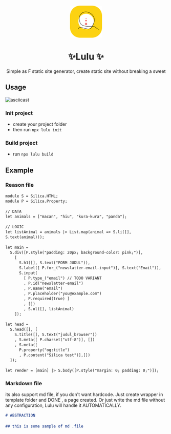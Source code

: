 <p align="center">
  <img height="100" src="./lulu.png" />
</p>

<h1 align="center">✨Lulu ✨</h1>

<p align="center">
Simple as F static site generator, create static site without breaking a sweet
</p>

## Usage

![asciicast](https://asciinema.org/a/tYim0pYnrZ15vDNwuBE0ISQ9q.svg)

### Init project

- create your project folder
- then run `npx lulu init`

### Build project

- run `npx lulu build`

## Example

### Reason file

```reason
module S = Silica.HTML;
module P = Silica.Property;

// DATA
let animals = ["macan", "hiu", "kura-kura", "panda"];

// LOGIC
let listAnimal = animals |> List.map(animal => S.li([], S.text(animal)));

let main =
  S.div([P.style("padding: 20px; background-color: pink;")],
    [
      S.h1([], S.text("FORM JUDUL")),
      S.label([ P.for_("newslatter-email-input")], S.text("Email")),
      S.input(
        [ P.type_("email") // TODO VARIANT
        , P.id("newslatter-email")
        , P.name("email")
        , P.placeholder("you@example.com")
        , P.required(true) ]
        , [])
        , S.ol([], listAnimal)
    ]);

let head =
  S.head([], [
    S.title([], S.text("judul_browser"))
    , S.meta([ P.charset("utf-8")], [])
    , S.meta([
      P.property("og:title")
      , P.content("Silica test")],[])
  ]);

let render = [main] |> S.body([P.style("margin: 0; padding: 0;")]);
```

### Markdown file

its also support md file, if you don't want hardcode. Just create wrapper in template folder and DONE , a page created. Or just write the md file without any configuration, Lulu will handle it AUTOMATICALLY.

```markdown
# ABSTRACTION

## this is some sample of md .file
```
